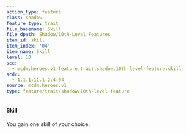 ```yaml
---
action_type: feature
class: shadow
feature_type: trait
file_basename: Skill
file_dpath: Shadow/10th-Level Features
item_id: skill
item_index: '04'
item_name: Skill
level: 10
scc:
  - mcdm.heroes.v1:feature.trait.shadow.10th-level-feature:skill
scdc:
  - 1.1.1:11.1.2.4:04
source: mcdm.heroes.v1
type: feature/trait/shadow/10th-level-feature
---
```


#### Skill

You gain one skill of your choice.
